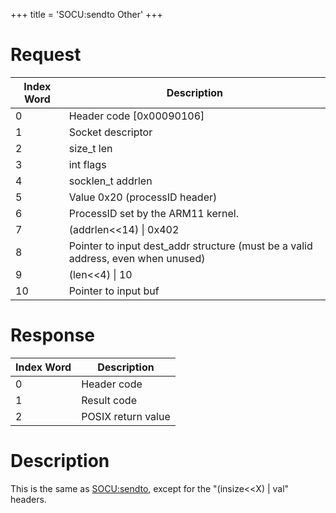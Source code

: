 +++
title = 'SOCU:sendto Other'
+++

# Request

| Index Word | Description                                                                      |
|------------|----------------------------------------------------------------------------------|
| 0          | Header code \[0x00090106\]                                                       |
| 1          | Socket descriptor                                                                |
| 2          | size_t len                                                                       |
| 3          | int flags                                                                        |
| 4          | socklen_t addrlen                                                                |
| 5          | Value 0x20 (processID header)                                                    |
| 6          | ProcessID set by the ARM11 kernel.                                               |
| 7          | (addrlen\<\<14) \| 0x402                                                         |
| 8          | Pointer to input dest_addr structure (must be a valid address, even when unused) |
| 9          | (len\<\<4) \| 10                                                                 |
| 10         | Pointer to input buf                                                             |

# Response

| Index Word | Description        |
|------------|--------------------|
| 0          | Header code        |
| 1          | Result code        |
| 2          | POSIX return value |

# Description

This is the same as [SOCU:sendto](SOCU:sendto "wikilink"), except for
the "(insize\<\<X) \| val" headers.
